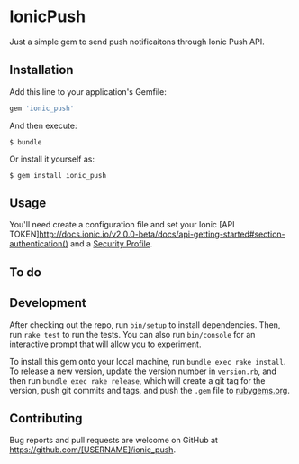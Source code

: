 # IonicPush

Just a simple gem to send push notificaitons through Ionic Push API.

## Installation

Add this line to your application's Gemfile:

```ruby
gem 'ionic_push'
```

And then execute:

    $ bundle

Or install it yourself as:

    $ gem install ionic_push

## Usage

You'll need create a configuration file and set your Ionic [API TOKEN]http://docs.ionic.io/v2.0.0-beta/docs/api-getting-started#section-authentication() and a [Security Profile](http://docs.ionic.io/v2.0.0-beta/docs/security-profiles).


## To do



## Development

After checking out the repo, run `bin/setup` to install dependencies. Then, run `rake test` to run the tests. You can also run `bin/console` for an interactive prompt that will allow you to experiment.

To install this gem onto your local machine, run `bundle exec rake install`. To release a new version, update the version number in `version.rb`, and then run `bundle exec rake release`, which will create a git tag for the version, push git commits and tags, and push the `.gem` file to [rubygems.org](https://rubygems.org).

## Contributing

Bug reports and pull requests are welcome on GitHub at https://github.com/[USERNAME]/ionic_push.


